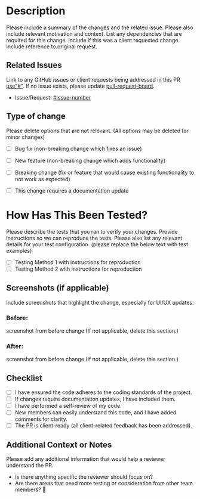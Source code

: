 # Description

Please include a summary of the changes and the related issue. Please also include relevant motivation and context. List any dependencies that are required for this change. Include if this was a client requested change. Include reference to original request.


## Related Issues

Link to any GitHub issues or client requests being addressed in this PR [use"#"](https://docs.github.com/en/get-started/writing-on-github/getting-started-with-writing-and-formatting-on-github/basic-writing-and-formatting-syntax#referencing-issues-and-pull-requests). If no issue exists, please update [pull-request-board](https://github.com/orgs/pride-land/projects/1).

- Issue/Request: [#issue-number](link)


## Type of change

Please delete options that are not relevant. (All options may be deleted for minor changes)

- [ ] Bug fix (non-breaking change which fixes an issue)
- [ ] New feature (non-breaking change which adds functionality)
- [ ] Breaking change (fix or feature that would cause existing functionality to not work as expected)
- [ ] This change requires a documentation update


# How Has This Been Tested?

Please describe the tests that you ran to verify your changes. Provide instructions so we can reproduce the tests. Please also list any relevant details for your test configuration. (please replace the below text with test examples)

- [ ] Testing Method 1 with instructions for reproduction
- [ ] Testing Method 2 with instructions for reproduction

## Screenshots (if applicable)
Include screenshots that highlight the change, especially for UI/UX updates.

### Before:
screenshot from before change (If not applicable, delete this section.)

### After:
screenshot from before change (If not applicable, delete this section.)

## Checklist
- [ ] I have ensured the code adheres to the coding standards of the project.
- [ ] If changes require documentation updates, I have included them.
- [ ] I have performed a self-review of my code.
- [ ] New members can easily understand this code, and I have added comments for clarity.
- [ ] The PR is client-ready (all client-related feedback has been addressed).

## Additional Context or Notes
Please add any additional information that would help a reviewer understand the PR.
- Is there anything specific the reviewer should focus on?
- Are there areas that need more testing or consideration from other team members? :clinking_glasses:	